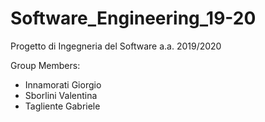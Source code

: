 # Software_Engineering_19-20
Progetto di Ingegneria del Software a.a. 2019/2020

Group Members:
* Innamorati Giorgio
* Sborlini Valentina
* Tagliente Gabriele
